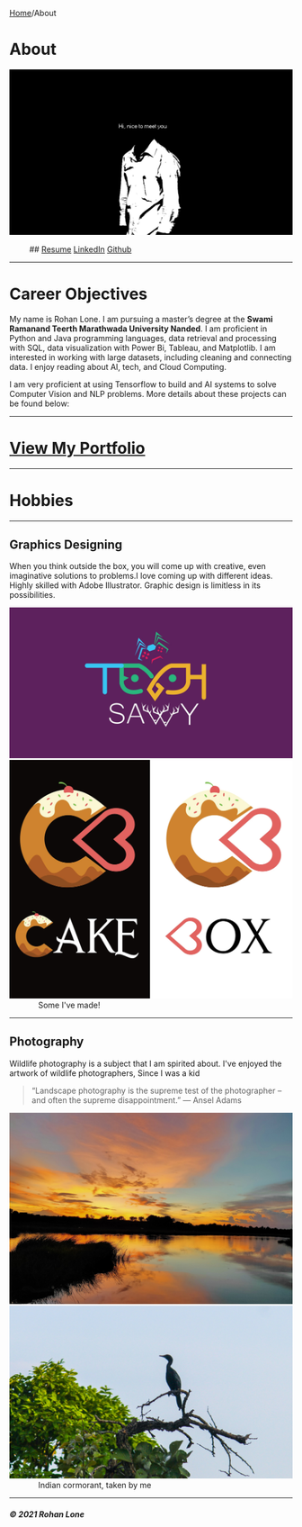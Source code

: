 [Home]()/About

# About

<img src="https://github.com/RohanLone/Home/blob/gh-pages/assets/images/banner.jpg?raw=true"/>


&nbsp;&nbsp;&nbsp;&nbsp;&nbsp;&nbsp;&nbsp;&nbsp; ## [Resume](https://github.com/RohanLone/Number-Plate-Detection-App)         [LinkedIn](https://www.linkedin.com/in/rohanlone/)          [Github](https://github.com/rohanlone/) 


---
# Career Objectives

My name is Rohan Lone. I am pursuing a master’s degree at the **Swami Ramanand Teerth Marathwada University Nanded**. I am proficient in Python and Java programming languages, data retrieval and processing with SQL, data visualization with Power Bi, Tableau, and Matplotlib. I am interested in working with large datasets, including cleaning and connecting data. I enjoy reading about AI, tech, and Cloud Computing. 

I am very proficient at using Tensorflow to build and AI systems to solve Computer Vision and NLP problems. More details about these projects can be found below:

---
# [View My Portfolio]()
---

# Hobbies
---

## Graphics Designing
When you think outside the box, you will come up with creative, even imaginative solutions to problems.I love coming up with different ideas. Highly skilled with Adobe Illustrator. Graphic design is limitless in its possibilities. 

<img src="https://github.com/RohanLone/Home/blob/gh-pages/assets/images/logo.jpg?raw=true"/>
<img src="https://github.com/RohanLone/Home/blob/gh-pages/assets/images/logo2.jpg?raw=true"/>
&nbsp;&nbsp;&nbsp;&nbsp;&nbsp;&nbsp;&nbsp;&nbsp;&nbsp;&nbsp;&nbsp;&nbsp; Some I've made!

---
## Photography
Wildlife photography is a subject that I am spirited about. I've enjoyed the artwork of wildlife photographers, Since I was a kid

> “Landscape photography is the supreme test of the photographer – and often the supreme disappointment.”
> ― Ansel Adams
>

<img src="https://github.com/RohanLone/Home/blob/gh-pages/assets/images/Image1.jpg?raw=true"/>
<img src="https://github.com/RohanLone/Home/blob/gh-pages/assets/images/IMG_5501.jpg?raw=true"/>
&nbsp;&nbsp;&nbsp;&nbsp;&nbsp;&nbsp;&nbsp;&nbsp;&nbsp;&nbsp;&nbsp;&nbsp; Indian cormorant, taken by me


---



##### © 2021 Rohan Lone
